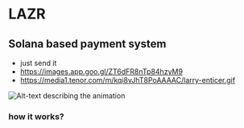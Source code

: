 # LAZR

## Solana based payment system
- just send it
- https://images.app.goo.gl/ZT6dFR8nTp84hzyM9
- https://media1.tenor.com/m/kqi8vJhT8PoAAAAC/larry-enticer.gif

![Alt-text describing the animation](https://media1.tenor.com/m/kqi8vJhT8PoAAAAC/larry-enticer.gif)


### how it works?

